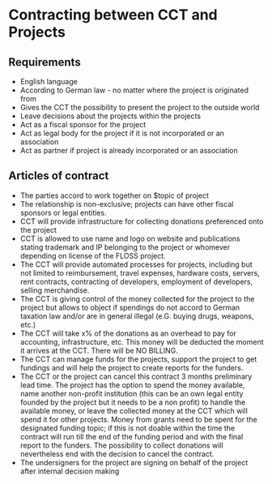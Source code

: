 # Contracting between CCT and Projects

## Requirements

* English language
* According to German law - no matter where the project is originated from
* Gives the CCT the possibility to present the project to the outside world
* Leave decisions about the projects within the projects
* Act as a fiscal sponsor for the project
* Act as legal body for the project if it is not incorporated or an association 
* Act as partner if project is already incorporated or an association

## Articles of contract 

* The parties accord to work together on $topic of project
* The relationship is non-exclusive; projects can have other fiscal sponsors or legal entities. 
* CCT will provide infrastructure for collecting donations preferenced onto the project
* CCT is allowed to use name and logo on website and publications stating trademark and IP belonging to the project or whomever depending on license of the FLOSS project. 
* The CCT will provide automated processes for projects, including but not limited to reimbursement, travel expenses, hardware costs, servers, rent contracts, contracting of developers, employment of developers, selling merchandise.
* The CCT is giving control of the money collected for the project to the project but allows to object if spendings do not accord to German taxation law and/or are in general illegal (e.G. buying drugs, weapons, etc.) 
* The CCT will take x% of the donations as an overhead to pay for accounting, infrastructure, etc. This money will be deducted the moment it arrives at the CCT. There will be NO BILLING.
* The CCT can manage funds for the projects, support the project to get fundings and will help the project to create reports for the funders. 
* The CCT or the project can cancel this contract 3 months preliminary lead time. The project has the option to spend the money available, name another non-profit institution (this can be an own legal entity founded by the project but it needs to be a non profit) to handle the available money, or leave the collected money at the CCT which will spend it for other projects. Money from grants need to be spent for the designated funding topic; if this is not doable within the time the contract will run till the end of the funding period and with the final report to the funders. The possibility to collect donations will nevertheless end with the decision to cancel the contract.
* The undersigners for the project are signing on behalf of the project after internal decision making